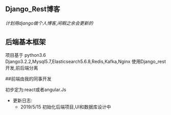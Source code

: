 ## Django_Rest博客

###### 计划用django做个人博客,闲暇之余会更新的

## 后端基本框架

项目基于 python3.6 Django3.2.2,Mysql5.7,Elasticsearch5.6.8,Redis,Kafka,Nginx
使用Django_rest开发,前后端分离

##前端由我的同事开发

初步定为:react或者angular.Js

* 更新日志:
    * 2019/5/15 初始化后端项目,UI和数据库设计中
